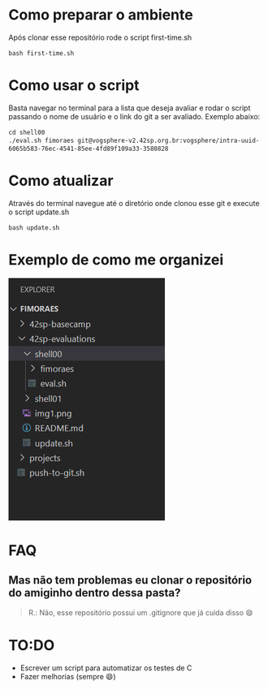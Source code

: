 # Como preparar o ambiente
Após clonar esse repositório rode o script first-time.sh
```shell
bash first-time.sh
```
# Como usar o script
Basta navegar no terminal para a lista que deseja avaliar e rodar o script passando o nome de usuário e o link do git a ser avaliado.
Exemplo abaixo:

```shell
cd shell00
./eval.sh fimoraes git@vogsphere-v2.42sp.org.br:vogsphere/intra-uuid-6065b583-76ec-4541-85ee-4fd89f109a33-3580828
```
# Como atualizar
Através do terminal navegue até o diretório onde clonou esse git e execute o script update.sh
```shell
bash update.sh
```
# Exemplo de como me organizei
![imagem com exemplo da minha estrutura](./img1.png)
# FAQ
## Mas não tem problemas eu clonar o repositório do amiginho dentro dessa pasta?
> R.: Não, esse repositório possui um .gitignore que já cuida disso :smile:
# TO:DO
- Escrever um script para automatizar os testes de C
- Fazer melhorias (sempre :smile:)
